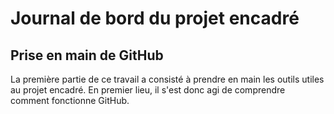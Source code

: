 # Journal de bord du projet encadré
## Prise en main de GitHub
La première partie de ce travail a consisté à prendre en main les outils utiles au projet encadré. En premier lieu, il s'est donc agi de comprendre comment fonctionne GitHub.

